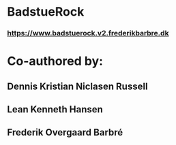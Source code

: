 # BadstueRock

### https://www.badstuerock.v2.frederikbarbre.dk

# Co-authored by:
## Dennis Kristian Niclasen Russell
## Lean Kenneth Hansen
## Frederik Overgaard Barbré
